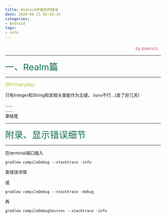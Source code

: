 ```yaml
---
title: Android中碰到的错误
date: 2020-08-21 02:43:34
categories:
- Android
tags:
- note
---
```

<style>
.title1{
    font-size:36px;
    color:#e7767f;
    /* 桃红 */

}
.title2{
    font-size:29px;
    color:#176f58;
    /* 祖母绿 */
}
.title3{
    font-size:22px;
    color:#21a675;
    /* 石绿 */
}
.title4{
    font-size:15px;
    color:#a8cd34;
    /* 柳绿 */
}
.name{

    margin-left: auto;
    text-align: right;
    color: #d05667;
    margin-right: 10px;
    margin-top: 20px;
    /*海棠红*/
}
</style>

<div class="name">by pawncs</div>

-----
<div class="title2">一、Realm篇</div>

-----
<div class="title4">@PrimaryKey</div>

只有Integer和String和其相关类能作为主键。
`Date`不行...(查了好几天)

……  
……  
章结尾

-----
<div class="title2">附录、显示错误细节</div>

-----

在terminal端口输入
~~~
gradlew compileDebug --stacktrace -info 
~~~
查错误详情  

或
~~~
gradlew compileDebug --stacktrace -debug
~~~
再
~~~
gradlew compileDebugSources --stacktrace -info
~~~